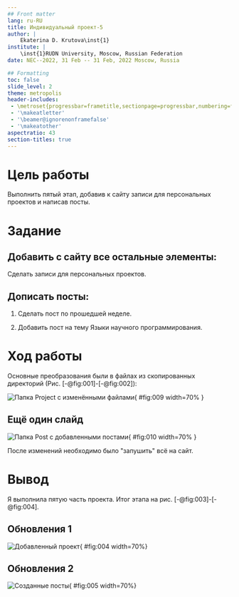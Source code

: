 ```yaml
---
## Front matter
lang: ru-RU
title: Индивидуальный проект-5
author: |
	Ekaterina D. Krutova\inst{1}
institute: |
	\inst{1}RUDN University, Moscow, Russian Federation
date: NEC--2022, 31 Feb -- 31 Feb, 2022 Moscow, Russia

## Formatting
toc: false
slide_level: 2
theme: metropolis
header-includes: 
 - \metroset{progressbar=frametitle,sectionpage=progressbar,numbering=fraction}
 - '\makeatletter'
 - '\beamer@ignorenonframefalse'
 - '\makeatother'
aspectratio: 43
section-titles: true
---
```

# Цель работы

Выполнить пятый этап, добавив к сайту записи для персональных проектов и написав посты.

# Задание

## Добавить с сайту все остальные элементы:

Сделать записи для персональных проектов.

## Дописать посты:

  1. Сделать пост по прошедшей неделе.

  2. Добавить пост на тему Языки научного программирования.

# Ход работы

Основные преобразования были в файлах из скопированных директорий (Рис. [-@fig:001]-[-@fig:002]):

![Папка Project с изменёнными файлами](proj5/Screenshot_1.jpg){ #fig:009 width=70% }

## Ещё один слайд

![Папка Post с добавленными постами](proj5/Screenshot_2.jpg){ #fig:010 width=70% }

После изменений необходимо было "запушить" всё на сайт.

# Вывод

Я выполнила пятую часть проекта. Итог этапа на рис. [-@fig:003]-[-@fig:004].

## Обновления 1

![Добавленный проект](proj5/Screenshot_5.jpg){ #fig:004 width=70%}

## Обновления 2

![Созданные посты](proj5/Screenshot_4.jpg){ #fig:005 width=70%}
